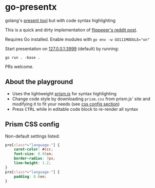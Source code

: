 # go-presentx
golang's [present tool](https://github.com/golang/tools/tree/master/cmd/present) but with code syntax highlighting

This is a quick and dirty implementation of [flippeeer's reddit post](https://www.reddit.com/r/golang/comments/jpugtg/today_i_presented_go_to_my_team_the_screen/).

Requires Go installed. Enable modules with `go env -w GO111MODULE="on"`

Start presentation on [127.0.0.1:3999](http://127.0.0.1:3999/) (default) by running:

```console
go run . -base .
```

PRs welcome.

## About the playground
* Uses the lightweight [prism.js](https://prismjs.com/) for syntax highlighting
* Change code style by downloading `prism.css` from prism.js' site and modifying it to fit your needs (see [css config section](#prism-css-config))
* Press <kbd>CTRL</kbd> while in editable code block to re-render all syntax

## Prism CSS config 

Non-default settings listed:

```css
pre[class*="language-"] {
    caret-color: #ccc;
    font-size: 0.95em;
    border-radius: 7px;
    line-height: 1.2;
}
pre[class*="language-"] {
    padding: 0.6em;
}
```